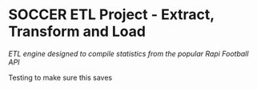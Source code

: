 # SOCCER ETL Project - Extract, Transform and Load
*ETL engine designed to compile statistics from the popular Rapi Football API*

Testing to make sure this saves
